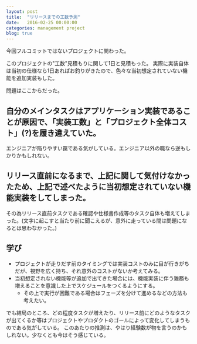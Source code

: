 ```yaml
---
layout: post
title:  "リリースまでの工数予測"
date:   2016-02-25 00:00:00
categories: management project
blog: true
---
```


今回フルコミットではないプロジェクトに関わった。

このプロジェクトの"工数"見積もりに関して1日と見積もった。
実際に実装自体は当初の仕様なら1日あればお釣りがきたので、色々な当初想定されていない機能を追加実装もした。

問題はここからだった。

## 自分のメインタスクはアプリケーション実装であることが原因で、「実装工数」と「プロジェクト全体コスト」(?)を履き違えていた。
エンジニアが陥りやすい罠である気がしている。エンジニア以外の職なら逆もしかりかもしれない。



## リリース直前になるまで、上記に関して気付けなかったため、上記で述べたように当初想定されていない機能実装をしてしまった。
その為リリース直前タスクである確認や仕様書作成等のタスク自体も増えてしまった。(文字に起こすと当たり前に聞こえるが、意外に走っている間は問題になるとは思わなかった。)

## 学び

- プロジェクトが走りだす前のタイミングでは実装コストのみに目が行きがちだが、視野を広く持ち、それ意外のコストがないか考えてみる。
- 当初想定されない機能等が追加で出てきた場合には、機能実装に伴う雑務も増えることを意識した上でスケジュールをつくるようにする。
  - その上で実行が困難である場合はフェーズを分けて進めるなどの方法も考えたい。

でも結局のところ、どの程度タスクが増えたり、リリース前にどのようなタスクが出てくるか等はプロジェクトやプロダクトのゴールによって変化してしまうものである気がしている。
このあたりの推測は、やはり経験数が物を言うのかもしれない。少なくとも今はそう感じている。
